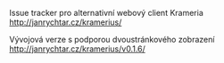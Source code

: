 Issue tracker pro alternativní webový client Krameria http://janrychtar.cz/kramerius/

Vývojová verze s podporou dvoustránkového zobrazení http://janrychtar.cz/kramerius/v0.1.6/
